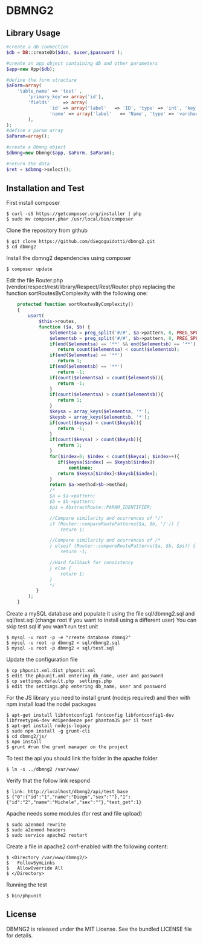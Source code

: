 DBMNG2
===============




Library Usage
---------------

``` php
#create a db connection
$db = DB::createDb($dsn, $user,$password );

#create an app object containing db and other parameters
$app=new App($db);

#define the form structure
$aForm=array(  
	'table_name' => 'test' ,
		'primary_key'=> array('id'), 
		'fields'     => array(
				'id' => array('label'   => 'ID', 'type' => 'int', 'key' => 1 ) ,
				'name' => array('label'   => 'Name', 'type' => 'varchar')
		),
);
#define a param array
$aParam=array();

#create a Dbmng object
$dbmng=new Dbmng($app, $aForm, $aParam);

#return the data
$ret = $dbmng->select();

```


Installation and Test
---------------

First install composer

	$ curl -sS https://getcomposer.org/installer | php
	$ sudo mv composer.phar /usr/local/bin/composer

Clone the repository from github

	$ git clone https://github.com/diegoguidotti/dbmng2.git
	$ cd dbmng2

Install the dbmng2 dependencies using composer

	$ composer update

Edit the file Router.php (vendor/respect/rest/library/Respect/Rest/Router.php) replacing the function sortRoutesByComplexity with the following one:

```php
    protected function sortRoutesByComplexity()
    {
        usort(
            $this->routes,
            function ($a, $b) {
                $elementsa = preg_split('#/#', $a->pattern, 0, PREG_SPLIT_NO_EMPTY);
                $elementsb = preg_split('#/#', $b->pattern, 0, PREG_SPLIT_NO_EMPTY);
                if(end($elementsa) == '**' && end($elementsb) == '**')
                   return count($elementsa) < count($elementsb);
                if(end($elementsa) == '**')
                   return 1;
                if(end($elementsb) == '**')
                   return -1;
                if(count($elementsa) < count($elementsb)){
                   return -1;
                }
                if(count($elementsa) > count($elementsb)){
                   return 1;
                }
                $keysa = array_keys($elementsa, '*');
                $keysb = array_keys($elementsb, '*');
                if(count($keysa) < count($keysb)){
                   return -1;
                }
                if(count($keysa) > count($keysb)){
                   return 1;
                }
                for($index=0; $index < count($keysa); $index++){
                   if($keysa[$index] == $keysb[$index])
                       continue;
                   return $keysa[$index]<$keysb[$index];
                }
                return $a->method>$b->method;
                /*
                $a = $a->pattern;
                $b = $b->pattern;
                $pi = AbstractRoute::PARAM_IDENTIFIER;

                //Compare similarity and ocurrences of "/"
                if (Router::compareRoutePatterns($a, $b, '/')) {
                    return 1;

                //Compare similarity and ocurrences of /*
                } elseif (Router::compareRoutePatterns($a, $b, $pi)) {
                    return -1;

                //Hard fallback for consistency
                } else {
                    return 1;
                }
                */
           }
        );
    }

```

Create a mySQL database and populate it using the file sql/dbmng2.sql and sql/test.sql (change root if you want to install using a different user) You can skip test.sql if you wan't run test unit

	$ mysql -u root -p -e "create database dbmng2"
	$ mysql -u root -p dbmng2 < sql/dbmng2.sql
	$ mysql -u root -p dbmng2 < sql/test.sql


Update the configuration file

	$ cp phpunit.xml.dist phpunit.xml
	$ edit the phpunit.xml entering db_name, user and password
	$ cp settings.default.php  settings.php
	$ edit the settings.php entering db_name, user and password


For the JS library you need to install grunt (nodejs required) and then with npm install load the nodel packages

	$ apt-get install libfontconfig1 fontconfig libfontconfig1-dev libfreetype6-dev #dipendenze per phantomJS per il test
	$ apt-get install nodejs-legacy 
	$ sudo npm install -g grunt-cli 
	$ cd dbmng2/js/
	$ npm install
	$ grunt #run the grunt manager on the project






To test the api you should link the folder in the apache folder

	$ ln -s ../dbmng2 /var/www/

Verify that the follow link respond 
	
	$ link: http://localhost/dbmng2/api/test_base
	$ {"0":{"id":"1","name":"Diego","sex":""},"1":{"id":"2","name":"Michele","sex":""},"test_get":1}

Apache needs some modules (for rest and file upload)

	$ sudo a2enmod rewrite
	$ sudo a2enmod headers
	$ sudo service apache2 restart

Create a file in apache2 conf-enabled with the following content:

	$ <Directory /var/www/dbmng2/> 
	$	FollowSymLinks 
	$	AllowOverride All 
	$ </Directory>

Running the test

    $ bin/phpunit





License
-------

DBMNG2 is released under the MIT License. See the bundled LICENSE file for details.
